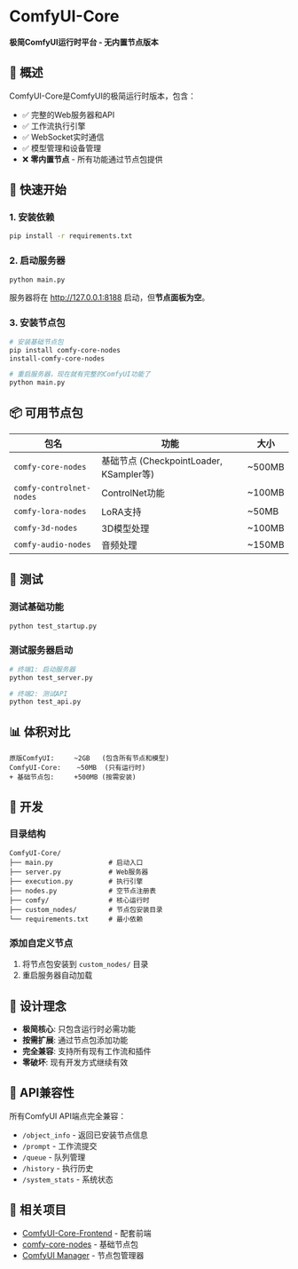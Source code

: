 # ComfyUI-Core

**极简ComfyUI运行时平台 - 无内置节点版本**

## 🎯 概述

ComfyUI-Core是ComfyUI的极简运行时版本，包含：
- ✅ 完整的Web服务器和API
- ✅ 工作流执行引擎
- ✅ WebSocket实时通信
- ✅ 模型管理和设备管理
- ❌ **零内置节点** - 所有功能通过节点包提供

## 🚀 快速开始

### 1. 安装依赖
```bash
pip install -r requirements.txt
```

### 2. 启动服务器
```bash
python main.py
```

服务器将在 http://127.0.0.1:8188 启动，但**节点面板为空**。

### 3. 安装节点包
```bash
# 安装基础节点包
pip install comfy-core-nodes
install-comfy-core-nodes

# 重启服务器，现在就有完整的ComfyUI功能了
python main.py
```

## 📦 可用节点包

| 包名 | 功能 | 大小 |
|------|------|------|
| `comfy-core-nodes` | 基础节点 (CheckpointLoader, KSampler等) | ~500MB |
| `comfy-controlnet-nodes` | ControlNet功能 | ~100MB |
| `comfy-lora-nodes` | LoRA支持 | ~50MB |
| `comfy-3d-nodes` | 3D模型处理 | ~100MB |
| `comfy-audio-nodes` | 音频处理 | ~150MB |

## 🧪 测试

### 测试基础功能
```bash
python test_startup.py
```

### 测试服务器启动
```bash
# 终端1: 启动服务器
python test_server.py

# 终端2: 测试API
python test_api.py
```

## 📊 体积对比

```
原版ComfyUI:     ~2GB   (包含所有节点和模型)
ComfyUI-Core:    ~50MB  (只有运行时)
+ 基础节点包:     +500MB (按需安装)
```

## 🔧 开发

### 目录结构
```
ComfyUI-Core/
├── main.py              # 启动入口
├── server.py            # Web服务器
├── execution.py         # 执行引擎
├── nodes.py             # 空节点注册表
├── comfy/               # 核心运行时
├── custom_nodes/        # 节点包安装目录
└── requirements.txt     # 最小依赖
```

### 添加自定义节点
1. 将节点包安装到 `custom_nodes/` 目录
2. 重启服务器自动加载

## 🎯 设计理念

- **极简核心**: 只包含运行时必需功能
- **按需扩展**: 通过节点包添加功能
- **完全兼容**: 支持所有现有工作流和插件
- **零破坏**: 现有开发方式继续有效

## 📝 API兼容性

所有ComfyUI API端点完全兼容：
- `/object_info` - 返回已安装节点信息
- `/prompt` - 工作流提交
- `/queue` - 队列管理
- `/history` - 执行历史
- `/system_stats` - 系统状态

## 🔗 相关项目

- [ComfyUI-Core-Frontend](../ComfyUI-Core-Frontend/) - 配套前端
- [comfy-core-nodes](https://pypi.org/project/comfy-core-nodes/) - 基础节点包
- [ComfyUI Manager](https://github.com/ltdrdata/ComfyUI-Manager) - 节点包管理器